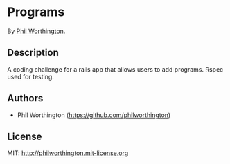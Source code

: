 # Programs

By [Phil Worthington](https://github.com/philworthington).


## Description
A coding challenge for a rails app that allows users to add programs. Rspec used for testing.


## Authors

* Phil Worthington (https://github.com/philworthington)


## License

MIT: http://philworthington.mit-license.org

